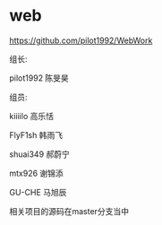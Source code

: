 # web
https://github.com/pilot1992/WebWork

组长:

pilot1992 陈旻昊

组员:

kiiiilo 高乐恬

FlyF1sh 韩雨飞

shuai349 郝蔚宁

mtx926 谢锦添

GU-CHE 马旭辰

相关项目的源码在master分支当中
